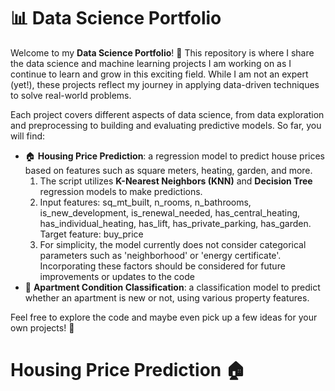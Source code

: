 # 📊 Data Science Portfolio

Welcome to my **Data Science Portfolio**! 🌟 This repository is where I share the data science and machine learning projects I am working on as I continue to learn and grow in this exciting field. While I am not an expert (yet!), these projects reflect my journey in applying data-driven techniques to solve real-world problems.

Each project covers different aspects of data science, from data exploration and preprocessing to building and evaluating predictive models. So far, you will find:

- 🏠 **Housing Price Prediction**: a regression model to predict house prices based on features such as square meters, heating, garden, and more.
  1. The script utilizes **K-Nearest Neighbors (KNN)** and **Decision Tree** regression models to make predictions.
  2. Input features: sq_mt_built, n_rooms, n_bathrooms, is_new_development, is_renewal_needed, has_central_heating, has_individual_heating, has_lift, has_private_parking, has_garden. Target feature: buy_price 
  3. For simplicity, the model currently does not consider categorical parameters such as 'neighborhood' or 'energy certificate'. Incorporating these factors should be considered for future improvements or updates to the code
- 🏢 **Apartment Condition Classification**: a classification model to predict whether an apartment is new or not, using various property features.

Feel free to explore the code and maybe even pick up a few ideas for your own projects! 🚀


# Housing Price Prediction 🏠

